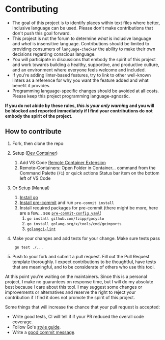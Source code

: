 # Contributing

* The goal of this project is to identify places within text files where better, inclusive language can be used. Please don't make contributions that don't push this goal forward.
* This project is not the forum to determine _what_ is inclusive language and _what_ is insensitive language. Contributions should be limited to providing consumers of `language-checker` the ability to make their own decisions regarding conscious language.
* You will participate in discussions that embody the spirit of this project and work towards building a healthy, supportive, and productive culture, and an environment where everyone feels welcome and included.
* If you're adding linter-based features, try to link to other well-known linters as a reference for why you want the feature added and what benefit it provides.
* Programming language-specific changes should be avoided at all costs. Please keep this project programming language-agnostic.

**If you do not abide by these rules, _this is your only warning_ and you will be blocked and reported immediately if I find your contributions do not embody the spirit of the project.**

## How to contribute

1. Fork, then clone the repo
1. Setup ([Dev Container](https://code.visualstudio.com/docs/remote/containers))
   1. Add VS Code [Remote Container Extension](https://marketplace.visualstudio.com/items?itemName=ms-vscode-remote.remote-containers)
   1. Remote-Containers: Open Folder in Container... command from the Command Palette (`F1`) or quick actions Status bar item on the bottom left of VS Code
1. Or Setup (Manual)
   1. [Install go](https://golang.org/doc/install)
   1. [Install pre-commit](https://pre-commit.com/#install) and run `pre-commit install`
   1. Install required packages for pre-commit (there might be more, here are a few... see [`pre-commit-config.yaml`](.pre-commit-config.yaml))
      1. `go install github.com/fzipp/gocyclo`
      1. `go install golang.org/x/tools/cmd/goimports`
      1. [`golangci-lint`](https://golangci-lint.run/usage/install/#local-installation)

1. Make your changes and add tests for your change. Make sure tests pass

        go test ./...

1. Push to your fork and submit a pull request. Fill out the Pull Request template thoroughly. I expect contributions to be thoughtful, have tests that are meaningful, and to be considerate of others who use this tool.

At this point you're waiting on the maintainers. Since this is a personal project, I make no guarantees
on response time, but I will do my absolute best because I care about this tool.
I may suggest some changes or improvements or alternatives and reserve the right to reject your contribution if
I find it does not promote the spirit of this project.

Some things that will increase the chance that your pull request is accepted:

* Write good tests, CI will tell if if your PR reduced the overall code coverage.
* Follow Go's [style guide](https://golang.org/doc/effective_go.html).
* Write a [good commit message](http://tbaggery.com/2008/04/19/a-note-about-git-commit-messages.html).
